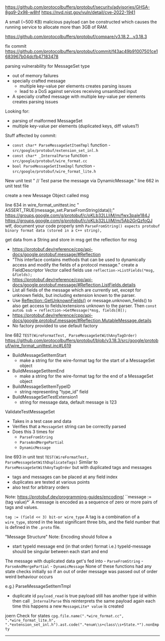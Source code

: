 
https://github.com/protocolbuffers/protobuf/security/advisories/GHSA-8gq9-2x98-w8hf
https://nvd.nist.gov/vuln/detail/cve-2022-1941

A small (~500 KB) malicious payload can be constructed which causes the running service to allocate more than 3GB of RAM.

https://github.com/protocolbuffers/protobuf/compare/v3.18.2...v3.18.3



fix commit
https://github.com/protocolbuffers/protobuf/commit/f43ac49b91007501ce1683967b04dcfb47183478

parsing vulnerability for MessageSet type
- out of memory failures
- specially crafted message
	- multiple key-value per elements creates parsing issues
	- lead to a DoS against services receiving unsanitized input
- A specially crafted message with multiple key-value per elements creates parsing issues

Looking for:
- parsing of malformed MessageSet
- multiple key-value per elements (duplicated keys, diff values?)

Stuff affected by commit:
- `const char* ParseMessageSetItemTmpl` function 
		- `src/google/protobuf/extension_set_inl.h`
- `const char* _InternalParse` function 
		- `src/google/protobuf/wire_format.cc`
- `bool ParseMessageSetItemImpl` function
		- `src/google/protobuf/wire_format_lite.h`

New unit test
"    // Test parse the message via DynamicMessage."
line 662 in unit test file

create a new Message Object called msg

line 634 in wire_format_unittest.inc
" ASSERT_TRUE(message_set.ParseFromString(data));"
https://groups.google.com/g/protobuf/c/oKLb32LLIiM/m/fwx3pale184J
https://groups.google.com/g/protobuf/c/oKLb32LLIiM/m/5Ab2GrQzfoQJ
wtf, document your code properly smh 
`ParseFromString() expects protobuf binary format data (stored in a C++ string),`

get data from a String and store in msg
get the reflection for msg 
- https://protobuf.dev/reference/cpp/api-docs/google.protobuf.message/#Reflection
- "This interface contains methods that can be used to dynamically access and modify the fields of a protocol message."
create a FieldDescriptor Vector called fields 
use `reflection->ListFields(*msg, &fields);`
- https://protobuf.dev/reference/cpp/api-docs/google.protobuf.message/#Reflection.ListFields.details
- List all fields of the message which are currently set, except for unknown fields, but including extension known to the parser.
- Use [Reflection::GetUnknownFields()](https://protobuf.dev/reference/cpp/api-docs/google.protobuf.message/#Reflection.GetUnknownFields) or message.unknown_fields() to also get access to fields/extensions unknown to the parser.
Then `const auto& sub = reflection->GetMessage(*msg, fields[0]);`
- https://protobuf.dev/reference/cpp/api-docs/google.protobuf.message/#Reflection.MutableMessage.details
- No factory provided to use default factory 

line 682 `TEST(WireFormatTest, ParseMessageSetWithAnyTagOrder)`
https://github.com/protocolbuffers/protobuf/blob/v3.18.3/src/google/protobuf/wire_format_unittest.inc#L619
- BuildMessageSetItemStart
	- make a string for the wire-format tag for the start of a MessageSet object
- BuildMessageSetItemEnd
	- make a string for the wire-format tag for the end of a MessageSet object
- BuildMessageSetItemTypeID
	- string representing "type_id" field 
- BuildMessageSetTestExtension1
	- string for message data, default message is 123

ValidateTestMessageSet
- Takes in a test case and data
- Verifies that a `MessageSet` string can be correctly parsed
- Does this 3 times for 
	- `ParseFromString`
	- `ParseAndMergePartial`
	- `DynamicMessage`

line 693 in unit test
`TEST(WireFormatTest, ParseMessageSetWithDuplicateTags)`
Similar to `ParseMessageSetWithAnyTagOrder` but with duplicated tags and messages
- tags and messages can be placed at any field index
- duplicates are tested at various points
- also test for arbitrary orders

Note: 
https://protobuf.dev/programming-guides/encoding/
``message := (tag value)*`
A message is encoded as a sequence of zero or more pairs of tags and values.

`tag := (field << 3) bit-or wire_type`
A tag is a combination of a `wire_type`, stored in the least significant three bits, and the field number that is defined in the `.proto` file.

"Message Structure"
Note: Encoding should follow a 
- start typeId message end (in that order)
format
i.e.) typeId-message should be singular between each start and end 


The message with duplicated data get's fed into 
	- `ParseFromString`
	- `ParseAndMergePartial`
	- `DynamicMessage`
None of these functions had any state checks initially
so if an out of order message was passed out of order weird behaviour occurs

e.g.) ParseMessageSetItemTmpl
- duplicate id
`payload_read` is true 
payload still has another type id within
then call `_InternalParse`
this reinterprets the same payload again 
each time this happens a new `MessageLite* value` is created


joern 
Check for states
`cpg.file.name(".*wire_format.cc", ".*wire_format_lite.h", ".*extension_set_inl.h").ast.code(".*enum\\s+class\\s+State.*").nonEmpty`






---
